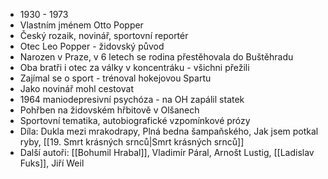 - 1930 - 1973
- Vlastním jménem Otto Popper
- Český rozaik, novinář, sportovní reportér
- Otec Leo Popper - židovský původ
- Narozen v Praze, v 6 letech se rodina přestěhovala do Buštěhradu
- Oba bratři i otec za války v koncentráku - všichni přežili
- Zajímal se o sport - trénoval hokejovou Spartu
- Jako novinář mohl cestovat
- 1964 maniodepresivní psychóza - na OH zapálil statek
- Pohřben na židovském hřbitově v Olšanech
- Sportovní tematika, autobiografické vzpomínkové prózy
- Díla: Dukla mezi mrakodrapy, Plná bedna šampaňského, Jak jsem potkal ryby, [[19. Smrt krásných srnců|Smrt krásných srnců]]
- Další autoři: [[Bohumil Hrabal]], Vladimír Páral, Arnošt Lustig, [[Ladislav Fuks]], Jiří Weil